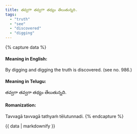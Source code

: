 ```yaml
---
title: తవ్వగా తవ్వగా తథ్యం తేలుతున్నది.
tags:
  - "truth"
  - "see"
  - "discovered"
  - "digging"
---
```


{% capture data %}
#### Meaning in English:
By digging and digging the truth is discovered.
(see no. 986.)

#### Meaning in Telugu:
తవ్వగా తవ్వగా తథ్యం తేలుతున్నది.

#### Romanization:
Tavvagā tavvagā tathyaṁ tēlutunnadi.
{% endcapture %}

{{ data | markdownify }}

